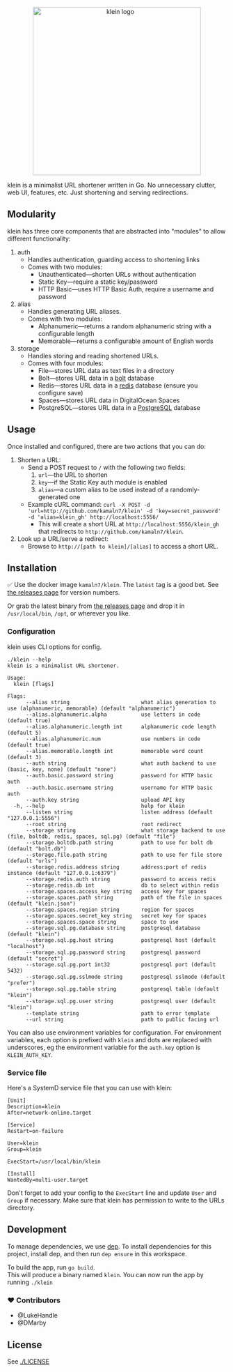 <p align="center">
  <img src="/klein.png" alt="klein logo" width="386" />
</p>

klein is a minimalist URL shortener written in Go. No unnecessary clutter, web UI, features, etc. Just shortening and serving redirections.

## Modularity

klein has three core components that are abstracted into "modules" to allow different functionality:

1. auth
   * Handles authentication, guarding access to shortening links
   * Comes with two modules:
     * Unauthenticated—shorten URLs without authentication
     * Static Key—require a static key/password
     * HTTP Basic—uses HTTP Basic Auth, require a username and password
2. alias
   * Handles generating URL aliases.
   * Comes with two modules:
     * Alphanumeric—returns a random alphanumeric string with a configurable length
     * Memorable—returns a configurable amount of English words
3. storage
   * Handles storing and reading shortened URLs.
   * Comes with four modules:
     * File—stores URL data as text files in a directory
     * Bolt—stores URL data in a [bolt](https://github.com/boltdb/bolt) database
     * Redis—stores URL data in a [redis](https://redis.io/) database (ensure you configure save)
     * Spaces—stores URL data in DigitalOcean Spaces
     * PostgreSQL—stores URL data in a [PostgreSQL](https://www.postgresql.org) database

## Usage

Once installed and configured, there are two actions that you can do:

1. Shorten a URL:
   * Send a POST request to `/` with the following two fields:
     1. `url`—the URL to shorten
     2. `key`—if the Static Key auth module is enabled
     3. `alias`—a custom alias to be used instead of a randomly-generated one
   * Example cURL command: `curl -X POST -d 'url=http://github.com/kamaln7/klein' -d 'key=secret_password' -d 'alias=klein_gh' http://localhost:5556/`
     * This will create a short URL at `http://localhost:5556/klein_gh` that redirects to `http://github.com/kamaln7/klein`.
2. Look up a URL/serve a redirect:
   * Browse to `http://[path to klein]/[alias]` to access a short URL.

## Installation

✅ Use the docker image `kamaln7/klein`. The `latest` tag is a good bet. See [the releases page](https://github.com/kamaln7/klein/releases) for version numbers. 

Or grab the latest binary from [the releases page](https://github.com/kamaln7/klein/releases) and drop it in `/usr/local/bin`, `/opt`, or wherever you like.

### Configuration

klein uses CLI options for config.

```
./klein --help
klein is a minimalist URL shortener.

Usage:
  klein [flags]

Flags:
      --alias string                       what alias generation to use (alphanumeric, memorable) (default "alphanumeric")
      --alias.alphanumeric.alpha           use letters in code (default true)
      --alias.alphanumeric.length int      alphanumeric code length (default 5)
      --alias.alphanumeric.num             use numbers in code (default true)
      --alias.memorable.length int         memorable word count (default 3)
      --auth string                        what auth backend to use (basic, key, none) (default "none")
      --auth.basic.password string         password for HTTP basic auth
      --auth.basic.username string         username for HTTP basic auth
      --auth.key string                    upload API key
  -h, --help                               help for klein
      --listen string                      listen address (default "127.0.0.1:5556")
      --root string                        root redirect
      --storage string                     what storage backend to use (file, boltdb, redis, spaces, sql.pg) (default "file")
      --storage.boltdb.path string         path to use for bolt db (default "bolt.db")
      --storage.file.path string           path to use for file store (default "urls")
      --storage.redis.address string       address:port of redis instance (default "127.0.0.1:6379")
      --storage.redis.auth string          password to access redis
      --storage.redis.db int               db to select within redis
      --storage.spaces.access_key string   access key for spaces
      --storage.spaces.path string         path of the file in spaces (default "klein.json")
      --storage.spaces.region string       region for spaces
      --storage.spaces.secret_key string   secret key for spaces
      --storage.spaces.space string        space to use
      --storage.sql.pg.database string     postgresql database (default "klein")
      --storage.sql.pg.host string         postgresql host (default "localhost")
      --storage.sql.pg.password string     postgresql password (default "secret")
      --storage.sql.pg.port int32          postgresql port (default 5432)
      --storage.sql.pg.sslmode string      postgresql sslmode (default "prefer")
      --storage.sql.pg.table string        postgresql table (default "klein")
      --storage.sql.pg.user string         postgresql user (default "klein")
      --template string                    path to error template
      --url string                         path to public facing url
```

You can also use environment variables for configuration.
For environment variables, each option is prefixed with `klein` and dots are replaced with underscores, eg the environment variable for the `auth.key` option is `KLEIN_AUTH_KEY`.

### Service file

Here's a SystemD service file that you can use with klein:

```
[Unit]
Description=klein
After=network-online.target

[Service]
Restart=on-failure

User=klein
Group=klein

ExecStart=/usr/local/bin/klein

[Install]
WantedBy=multi-user.target
```

Don't forget to add your config to the `ExecStart` line and update `User` and `Group` if necessary. Make sure that klein has permission to write to the URLs directory.

## Development
To manage dependencies, we use [dep](https://github.com/golang/dep).
To install dependencies for this project, install dep, and then run `dep ensure` in this workspace.

To build the app, run `go build`.  
This will produce a binary named `klein`. You can now run the app by running `./klein`

### ❤️ Contributors

- @LukeHandle
- @DMarby

## License

See [./LICENSE](/LICENSE)
